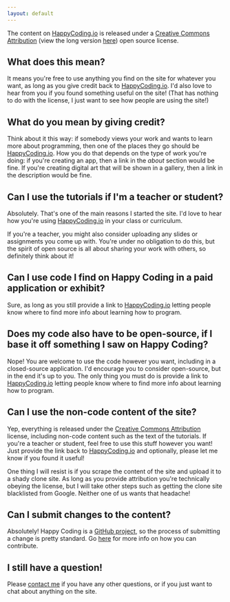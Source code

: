 ```yaml
---
layout: default
---
```


The content on [HappyCoding.io](http://HappyCoding.io) is released under a [Creative Commons Attribution](https://creativecommons.org/licenses/by/4.0/) (view the long version [here](https://creativecommons.org/licenses/by/4.0/legalcode)) open source license.

## What does this mean?

It means you're free to use anything you find on the site for whatever you want, as long as you give credit back to [HappyCoding.io](http://HappyCoding.io). I'd also love to hear from you if you found something useful on the site! (That has nothing to do with the license, I just want to see how people are using the site!)

## What do you mean by giving credit?

Think about it this way: if somebody views your work and wants to learn more about programming, then one of the places they go should be [HappyCoding.io](http://HappyCoding.io). How you do that depends on the type of work you're doing: if you're creating an app, then a link in the *about* section would be fine. If you're creating digital art that will be shown in a gallery, then a link in the description would be fine.

## Can I use the tutorials if I'm a teacher or student?

Absolutely. That's one of the main reasons I started the site. I'd love to hear how you're using [HappyCoding.io](http://HappyCoding.io) in your class or curriculum.

If you're a teacher, you might also consider uploading any slides or assignments you come up with. You're under no obligation to do this, but the spirit of open source is all about sharing your work with others, so definitely think about it!

## Can I use code I find on Happy Coding in a paid application or exhibit?

Sure, as long as you still provide a link to [HappyCoding.io](http://HappyCoding.io) letting people know where to find more info about learning how to program.

## Does my code also have to be open-source, if I base it off something I saw on Happy Coding?

Nope! You are welcome to use the code however you want, including in a closed-source application. I'd encourage you to consider open-source, but in the end it's up to you. The only thing you must do is provide a link to [HappyCoding.io](http://HappyCoding.io) letting people know where to find more info about learning how to program.

## Can I use the non-code content of the site?

Yep, everything is released under the [Creative Commons Attribution](https://creativecommons.org/licenses/by/4.0/) license, including non-code content such as the text of the tutorials. If you're a teacher or student, feel free to use this stuff however you want! Just provide the link back to [HappyCoding.io](http://HappyCoding.io) and optionally, please let me know if you found it useful!

One thing I will resist is if you scrape the content of the site and upload it to a shady clone site. As long as you provide attribution you're technically obeying the license, but I will take other steps such as getting the clone site blacklisted from Google. Neither one of us wants that headache!

## Can I submit changes to the content?

Absolutely! Happy Coding is a [GitHub project](https://github.com/KevinWorkman/HappyCoding), so the process of submitting a change is pretty standard. Go [here](https://github.com/KevinWorkman/HappyCoding/wiki/Contributing) for more info on how you can contribute.

## I still have a question!

Please [contact me](http://forum.HappyCoding.io) if you have any other questions, or if you just want to chat about anything on the site.
